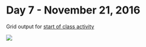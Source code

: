 # Day 7 - November 21, 2016

Grid output for [start of class activity](https://github.com/lminsky/9th-Grade-CS/tree/master/Classwork/2016-11-21_boxes)

![](https://raw.githubusercontent.com/lminsky/9th-Grade-CS/master/Classwork/2016-11-21_grid/output.png)